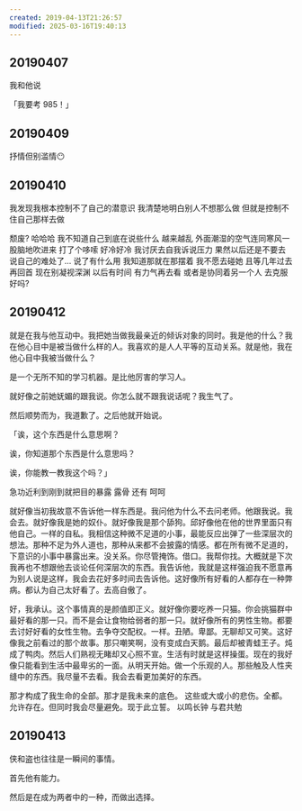 ```yaml
---
created: 2019-04-13T21:26:57
modified: 2025-03-16T19:40:13
---
```

## 20190407

我和他说

「我要考 985！」

## 20190409

抒情但别滥情😶

## 20190410

我发现我根本控制不了自己的潜意识 我清楚地明白别人不想那么做 但就是控制不住自己那样去做

颓废? 哈哈哈 我不知道自己到底在说些什么 越来越乱 外面潮湿的空气连同寒风一股脑地吹进来 打了个哆嗦 好冷好冷 我讨厌去自我诉说压力 果然以后还是不要去说自己的难处了... 说了有什么用 我知道那就在那摆着 我不愿去碰她 且等几年过去 再回首 现在别凝视深渊 以后有时间 有力气再去看 或者是协同着另一个人 去克服 好吗?

## 20190412

就是在我与他互动中。我把她当做我最亲近的倾诉对象的同时。我是他的什么？我在他心目中是被当做什么样的人。我喜欢的是人人平等的互动关系。就是他，我在他心目中我被当做什么？

是一个无所不知的学习机器。是比他厉害的学习人。

就好像之前她妩媚的跟我说。你怎么就不跟我说话呢？我生气了。

然后顺势而为，我道歉了。之后他就开始说。

「诶，这个东西是什么意思啊？

诶，你知道那个东西是什么意思吗？

诶，你能教一教我这个吗？」

急功近利到刚到就把目的暴露 露骨 还有 呵呵

就好像当初我故意不告诉他一样东西是。我问他为什么不去问老师。他跟我说。我会去。就好像我是她的奴仆。就好像我是那个舔狗。邱好像他在他的世界里面只有他自己。一样的自私。我相信这种微不足道的小事，最能反应出弹了一些深层次的想法。那种不足为外人道也，那种从来都不会披露的情感。都在所有微不足道的，下意识的小事中暴露出来。没关系。你尽管掩饰。借口。我帮你找。大概就是下次我再也不想跟他去谈论任何深层次的东西。我告诉他，我就是这样强迫我不愿意再为别人说是这样，我会去花好多时间去告诉他。这好像所有好看的人都存在一种弊病。都认为自己太好看了。去高自傲了。

好，我承认。这个事情真的是颜值即正义。就好像你要吃养一只猫。你会挑猫群中最好看的那一只。而不是会让食物给弱者的那一只。就好像所有的男性生物。都要去讨好好看的女性生物。去争夺交配权。一样。丑陋。卑鄙。无聊却又可笑。这好像我之前看过的那个故事。那只嘲笑啊，没有变成白天鹅。最后却被青蛙王子。炖成了鸭肉。然后人们熟视无睹却又心照不宣。生活有时就是这样操蛋。现在的我好像只能看到生活中最卑劣的一面。从明天开始。做一个乐观的人。那些触及人性夹缝中的东西。我尽量不去看。我会去看更加美好的东西。

那才构成了我生命的全部。那才是我未来的底色。 这些或大或小的悲伤。全都。允许存在。但同时我会尽量避免。现于此立誓。 以鸣长钟 与君共勉

## 20190413

侠和盗也往往是一瞬间的事情。

首先他有能力。

然后是在成为两者中的一种，而做出选择。
